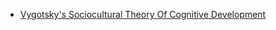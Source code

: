 - [Vygotsky's Sociocultural Theory Of Cognitive Development](https://www.simplypsychology.org/vygotsky.html)